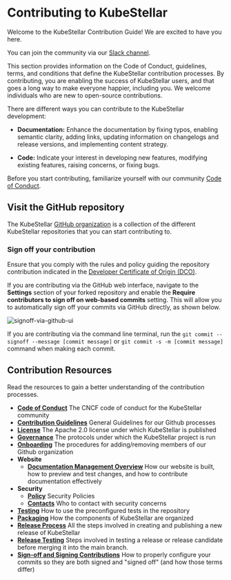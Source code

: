 # Contributing to KubeStellar
Welcome to the KubeStellar Contribution Guide! We are excited to have you here. 

You can join the community via our [Slack channel](https://kubernetes.slack.com/archives/C058SUSL5AA/).

This section provides information on the Code of Conduct, guidelines, terms, and conditions that define the KubeStellar contribution processes. By contributing, you are enabling the success of KubeStellar users, and that goes a long way to make everyone happier, including you. We welcome individuals who are new to open-source contributions.

There are different ways you can contribute to the KubeStellar development:

- **Documentation:** Enhance the documentation by fixing typos, enabling semantic clarity, adding links, updating information on changelogs and release versions, and implementing content strategy.
  
- **Code:** Indicate your interest in developing new features, modifying existing features, raising concerns, or fixing bugs.

Before you start contributing, familiarize yourself with our community [Code of Conduct](../contribution-guidelines/coc-inc.md).

## Visit the GitHub repository

The KubeStellar [GitHub organization](https://github.com/kubestellar) is a collection of the different KubeStellar repositories that you can start contributing to.

### Sign off your contribution

Ensure that you comply with the rules and policy guiding the repository contribution indicated in the [Developer Certificate of Origin (DCO)](https://github.com/kubestellar/kubestellar/blob/main/DCO). 

If you are contributing via the GitHub web interface, navigate to the **Settings** section of your forked repository and enable the **Require contributors to sign off on web-based commits** setting. This will allow you to automatically sign off your commits via GitHub directly, as shown below.

![signoff-via-github-ui](https://github.com/user-attachments/assets/ddfd3988-142e-4380-a738-1a767b1aaba6)

If you are contributing via the command line terminal, run the `git commit --signoff --message [commit message]` or `git commit -s -m [commit message]` command when making each commit.



## Contribution Resources

Read the resources to gain a better understanding of the contribution processes.

- **[Code of Conduct](../contribution-guidelines/coc-inc.md)** The CNCF code of conduct for the KubeStellar community
- **[Contribution Guidelines](../contribution-guidelines/contributing-inc.md)** General Guidelines for our Github processes
- **[License](../contribution-guidelines/license-inc.md)** The Apache 2.0 license under which KubeStellar is published
- **[Governance](../contribution-guidelines/governance-inc.md)** The protocols under which the KubeStellar project is run
- **[Onboarding](../contribution-guidelines/onboarding-inc.md)** The procedures for adding/removing members of our Github organization
- **Website**
    - **[Documentation Management Overview](../contribution-guidelines/operations/document-management.md)** How our website is built, how to preview and test changes, and how to contribute documentation effectively
- **Security**
    - **[Policy](../contribution-guidelines/security/security-inc.md)** Security Policies
    - **[Contacts](../contribution-guidelines/security/security_contacts-inc.md)** Who to contact with security concerns
- **[Testing](testing.md)** How to use the preconfigured tests in the repository
- **[Packaging](packaging.md)** How the components of KubeStellar are organized
- **[Release Process](release.md)** All the steps involved in creating and publishing a new release of KubeStellar
- **[Release Testing](release-testing.md)** Steps involved in testing a release or release candidate before merging it into the main branch.
- **[Sign-off and Signing Contributions](pr-signoff.md)** How to properly configure your commits so they are both signed and "signed off" (and how those terms differ)

